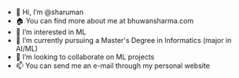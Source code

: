 - 👋 Hi, I’m @sharuman
- 🏠 You can find more about me at bhuwansharma.com
- 👀 I’m interested in ML
- 🌱 I’m currently pursuing a Master's Degree in Informatics (major in AI/ML)
- 💞️ I’m looking to collaborate on ML projects
- 📫 You can send me an e-mail through my personal website

<!---
sharuman/sharuman is a ✨ special ✨ repository because its `README.md` (this file) appears on your GitHub profile.
You can click the Preview link to take a look at your changes.
--->
